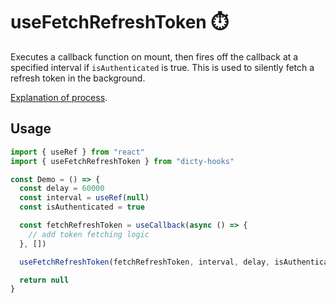 # useFetchRefreshToken ⏱️

Executes a callback function on mount, then fires off the callback
at a specified interval if `isAuthenticated` is true. This is used to silently
fetch a refresh token in the background.

[Explanation of process](https://hasura.io/blog/best-practices-of-using-jwt-with-graphql/#silent_refresh).

## Usage

```jsx
import { useRef } from "react"
import { useFetchRefreshToken } from "dicty-hooks"

const Demo = () => {
  const delay = 60000
  const interval = useRef(null)
  const isAuthenticated = true

  const fetchRefreshToken = useCallback(async () => {
    // add token fetching logic
  }, [])

  useFetchRefreshToken(fetchRefreshToken, interval, delay, isAuthenticated)

  return null
}
```
